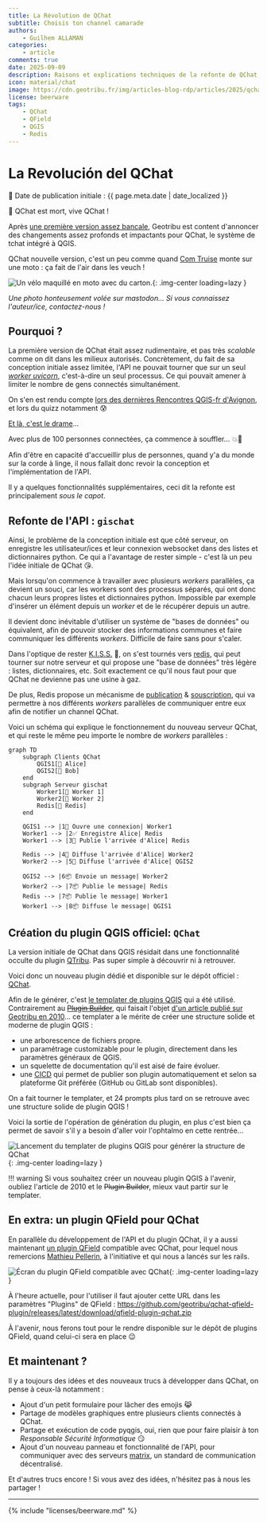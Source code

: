 ```yaml
---
title: La Révolution de QChat
subtitle: Choisis ton channel camarade
authors:
    - Guilhem ALLAMAN
categories:
    - article
comments: true
date: 2025-09-09
description: Raisons et explications techniques de la refonte de QChat, le système pour tchatter avec ses pair/es dans QGIS.
icon: material/chat
image: https://cdn.geotribu.fr/img/articles-blog-rdp/articles/2025/qchat_revolution/velo_deguise_en_moto.png
license: beerware
tags:
    - QChat
    - QField
    - QGIS
    - Redis
---
```


# La Revolución del QChat

:calendar: Date de publication initiale : {{ page.meta.date | date_localized }}

:raised_hands: QChat est mort, vive QChat !

Après [une première version assez bancale](../2024/2024-10-15_qchat.md), Geotribu est content d'annoncer des changements assez profonds et impactants pour QChat, le système de tchat intégré à QGIS.

QChat nouvelle version, c'est un peu comme quand [Com Truise](https://www.youtube.com/watch?v=L4ENAdECytk) monte sur une moto : ça fait de l'air dans les veuch !

![Un vélo maquillé en moto avec du carton.](https://cdn.geotribu.fr/img/articles-blog-rdp/articles/2025/qchat_revolution/velo_deguise_en_moto.png){: .img-center loading=lazy }

_Une photo honteusement volée sur mastodon... Si vous connaissez l'auteur/ice, contactez-nous !_

## Pourquoi ?

La première version de QChat était assez rudimentaire, et pas très _scalable_ comme on dit dans les milieux autorisés. Concrètement, du fait de sa conception initiale assez limitée, l'API ne pouvait tourner que sur un seul [_worker uvicorn_](https://fastapi.tiangolo.com/deployment/server-workers/), c'est-à-dire un seul processus. Ce qui pouvait amener à limiter le nombre de gens connectés simultanément.

On s'en est rendu compte [lors des dernières Rencontres QGIS-fr d'Avignon](https://video.osgeo.org/w/cabBYiLUoRAZZbLp2CTRj7), et lors du quizz notamment :cold_sweat:

[Et là, c'est le drame](https://www.arteradio.com/son/et_la_c_est_le_drame)...

Avec plus de 100 personnes connectées, ça commence à souffler... :boom::dash:

Afin d'être en capacité d'accueillir plus de personnes, quand y'a du monde sur la corde à linge, il nous fallait donc revoir la conception et l'implémentation de l'API.

Il y a quelques fonctionnalités supplémentaires, ceci dit la refonte est principalement _sous le capot_.

## Refonte de l'API : `gischat`

Ainsi, le problème de la conception initiale est que côté serveur, on enregistre les utilisateur/ices et leur connexion websocket dans des listes et dictionnaires python. Ce qui a l'avantage de rester simple - c'est là un peu l'idée initiale de QChat :kissing_heart:.

Mais lorsqu'on commence à travailler avec plusieurs _workers_ parallèles, ça devient un souci, car les workers sont des processus séparés, qui ont donc chacun leurs propres listes et dictionnaires python. Impossible par exemple d'insérer un élément depuis un _worker_ et de le récupérer depuis un autre.

Il devient donc inévitable d'utiliser un système de "bases de données" ou équivalent, afin de pouvoir stocker des informations communes et faire communiquer les différents _workers_. Difficile de faire sans pour s'caler.

Dans l'optique de rester [K.I.S.S.](https://fr.wikipedia.org/wiki/Principe_KISS) :kiss:, on s'est tournés vers [redis](https://redis.io/), qui peut tourner sur notre serveur et qui propose une "base de données" très légère : listes, dictionnaires, etc. Soit exactement ce qu'il nous faut pour que QChat ne devienne pas une usine à gaz.

De plus, Redis propose un mécanisme de [publication](https://redis.io/docs/latest/commands/publish/) & [souscription](https://redis.io/docs/latest/commands/subscribe/), qui va permettre à nos différents _workers_ parallèles de communiquer entre eux afin de notifier un channel QChat.

Voici un schéma qui explique le fonctionnement du nouveau serveur QChat, et qui reste le même peu importe le nombre de _workers_ parallèles :

```mermaid
graph TD
    subgraph Clients QChat
        QGIS1[👩 Alice]
        QGIS2[👨 Bob]
    end
    subgraph Serveur gischat
        Worker1[🤖 Worker 1]
        Worker2[🤖 Worker 2]
        Redis[💾 Redis]
    end

    QGIS1 --> |1👋 Ouvre une connexion| Worker1
    Worker1 --> |2✅ Enregistre Alice| Redis
    Worker1 --> |3👋 Publie l'arrivée d'Alice| Redis

    Redis --> |4👋 Diffuse l'arrivée d'Alice| Worker2
    Worker2 --> |5👋 Diffuse l'arrivée d'Alice| QGIS2

    QGIS2 --> |6📦 Envoie un message| Worker2
    Worker2 --> |7📦 Publie le message| Redis
    Redis --> |7📦 Publie le message| Worker1
    Worker1 --> |8📦 Diffuse le message| QGIS1

```

## Création du plugin QGIS officiel: `QChat`

La version initiale de QChat dans QGIS résidait dans une fonctionnalité occulte du plugin [QTribu](https://plugins.qgis.org/plugins/qtribu/). Pas super simple à découvrir ni à retrouver.

Voici donc un nouveau plugin dédié et disponible sur le dépôt officiel : [QChat](https://plugins.qgis.org/plugins/qchat/).

Afin de le générer, c'est [le templater de plugins QGIS](https://oslandia.gitlab.io/qgis/template-qgis-plugin/) qui a été utilisé. Contrairement au [~~Plugin Builder~~](https://plugins.qgis.org/plugins/pluginbuilder/), qui faisait l'objet [d'un article publié sur Geotribu en 2010](../2010/2010-09-23_creer_ses_propres_plugin_qgis.md)... ce templater a le mérite de créer une structure solide et moderne de plugin QGIS :

- une arborescence de fichiers propre.
- un paramétrage customizable pour le plugin, directement dans les paramètres généraux de QGIS.
- un squelette de documentation qu'il est aisé de faire évoluer.
- une [CICD](https://fr.wikipedia.org/wiki/CI/CD) qui permet de publier son plugin automatiquement et selon sa plateforme Git préférée (GitHub ou GitLab sont disponibles).

On a fait tourner le templater, et 24 prompts plus tard on se retrouve avec une structure solide de plugin QGIS !

Voici la sortie de l'opération de génération du plugin, en plus c'est bien ça permet de savoir s'il y a besoin d'aller voir l'ophtalmo en cette rentrée...

![Lancement du templater de plugins QGIS pour générer la structure de QChat](https://cdn.geotribu.fr/img/articles-blog-rdp/articles/2025/qchat_revolution/qchat_plugin_templater_run.webp){: .img-center loading=lazy }

!!! warning
    Si vous souhaitez créer un nouveau plugin QGIS à l'avenir, oubliez l'article de 2010 et le ~~Plugin Builder~~, mieux vaut partir sur le templater.

## En extra: un plugin QField pour QChat

En parallèle du développement de l'API et du plugin QChat, il y a aussi maintenant [un plugin QField](https://github.com/geotribu/qchat-qfield-plugin) compatible avec QChat, pour lequel nous remercions [Mathieu Pellerin](https://github.com/nirvn), à l'initiative et qui nous a lancés sur les rails.

![Écran du plugin QField compatible avec QChat](https://cdn.geotribu.fr/img/articles-blog-rdp/articles/2024/qchat/prez/ecran_qchat_qfield_plugin.webp){: .img-center loading=lazy }

À l'heure actuelle, pour l'utiliser il faut ajouter cette URL dans les paramètres "Plugins" de QField : <https://github.com/geotribu/qchat-qfield-plugin/releases/latest/download/qfield-plugin-qchat.zip>

À l'avenir, nous ferons tout pour le rendre disponible sur le dépôt de plugins QField, quand celui-ci sera en place :wink:

## Et maintenant ?

Il y a toujours des idées et des nouveaux trucs à développer dans QChat, on pense à ceux-là notamment :

- Ajout d'un petit formulaire pour lâcher des emojis :joy_cat:
- Partage de modèles graphiques entre plusieurs clients connectés à QChat.
- Partage et exécution de code pyqgis, oui, rien que pour faire plaisir à ton _Responsable Sécurité Informatique_ :smirk:
- Ajout d'un nouveau panneau et fonctionnalité de l'API, pour communiquer avec des serveurs [matrix](https://matrix.org/), un standard de communication décentralisé.

Et d'autres trucs encore ! Si vous avez des idées, n'hésitez pas à nous les partager !

----

<!-- geotribu:authors-block -->

{% include "licenses/beerware.md" %}
